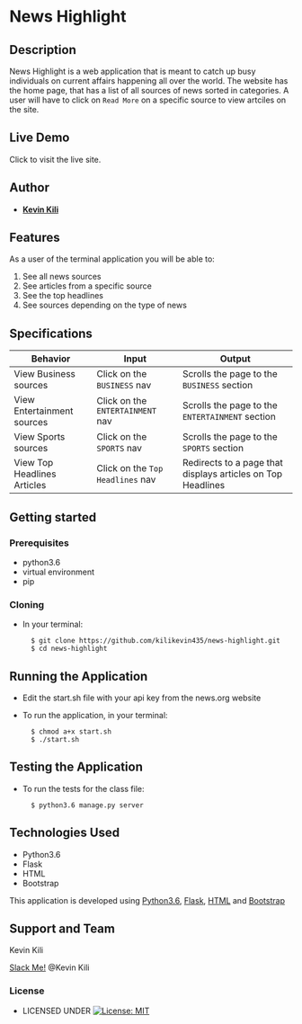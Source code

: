 # News Highlight


## Description
News Highlight is a web application that is meant to catch up busy individuals on current affairs happening all over the world.
The website has the home page, that has a list of all sources of news sorted in categories.
A user will have to click on `Read More` on a specific source to view artciles on the site.


## Live Demo
Click  to visit the live site.


## Author


* [**Kevin Kili**](https://github.com/kilikevin435)

## Features


As a user of the terminal application you will be able to:

1. See all news sources
2. See articles from a specific source
3. See the top headlines
4. See sources depending on the type of news

## Specifications
| Behavior            | Input                         | Output                        | 
| ------------------- | ----------------------------- | ----------------------------- |
| View Business sources | Click on the `BUSINESS` nav | Scrolls the page to the `BUSINESS` section | View Technology sources | Click on the `TECHNOLOGY` nav | Scrolls the page to the `TECHNOLOGY` section |
| View Entertainment sources | Click on the `ENTERTAINMENT` nav | Scrolls the page to the `ENTERTAINMENT` section |
| View Sports sources | Click on the `SPORTS` nav | Scrolls the page to the `SPORTS` section | View Science sources | Click on the `SCIENCE` nav | Scrolls the page to the `SCIENCE` section | View Health sources | Click on the `HEALTH` nav | Scrolls the page to the `HEALTH` section |
| View Top Headlines Articles | Click on the `Top Headlines` nav | Redirects to a page that displays articles on Top Headlines |



## Getting started
### Prerequisites
* python3.6
* virtual environment
* pip

### Cloning
* In your terminal:
        
        $ git clone https://github.com/kilikevin435/news-highlight.git
        $ cd news-highlight

## Running the Application
* Edit the start.sh file with your api key from the news.org website
* To run the application, in your terminal:

        $ chmod a+x start.sh
        $ ./start.sh
        
## Testing the Application
* To run the tests for the class file:

        $ python3.6 manage.py server
        
## Technologies Used
* Python3.6
* Flask
* HTML
* Bootstrap

This application is developed using [Python3.6](https://www.python.org/doc/), [Flask](http://flask.palletsprojects.com/en/1.1.x/), [HTML](https://getbootstrap.com/) and [Bootstrap](https://getbootstrap.com/)


## Support and Team
Kevin Kili


[Slack Me!](https://slack.com/intl/en-ke/)  @Kevin Kili


### License

* LICENSED UNDER  [![License: MIT](https://img.shields.io/badge/License-MIT-yellow.svg)](license/MIT)